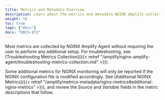 ```yaml
---
title: Metrics and Metadata Overview
description: Learn about the metrics and metadata NGINX Amplify collects.
weight: 10
toc: true
tags: ["docs"]
docs: "DOCS-972"
---
```


Most metrics are collected by NGINX Amplify Agent without requiring the user to perform any additional setup. For troubleshooting, see [Troubleshooting Metrics Collection]({{< relref "/amplify/nginx-amplify-agent/troubleshooting-metrics-collection.md" >}}).

Some additional metrics for NGINX monitoring will only be reported if the NGINX configuration file is modified accordingly. See [Additional NGINX Metrics]({{< relref "/amplify/metrics-metadata/nginx-metrics#additional-nginx-metrics" >}}), and review the *Source* and *Variable* fields in the metric descriptions that follow.